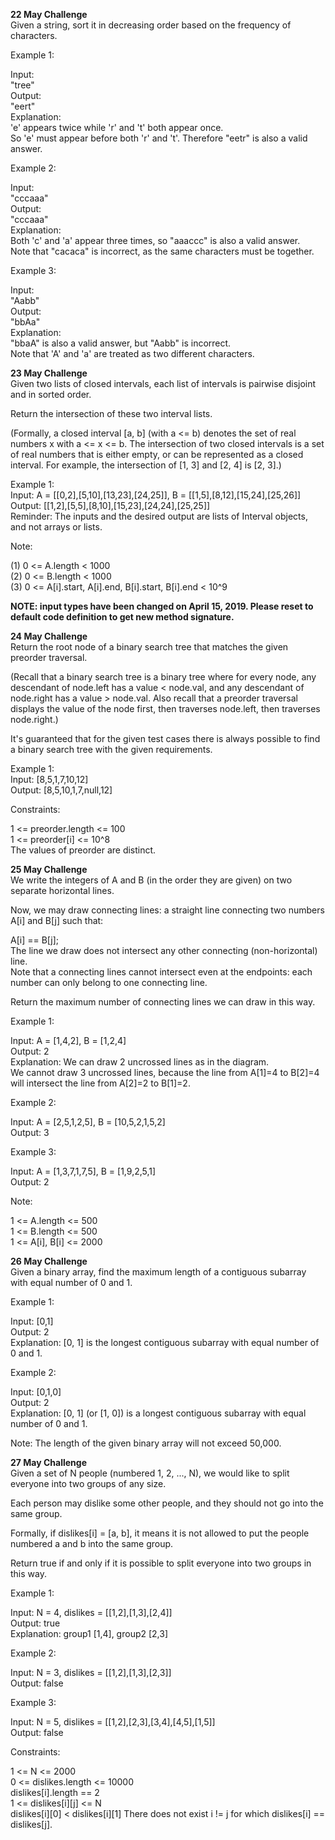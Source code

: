 <strong> 22 May Challenge</strong></br>
Given a string, sort it in decreasing order based on the frequency of characters.</br>

Example 1:</br>

Input:</br>
"tree"</br>
Output:</br>
"eert"</br>
Explanation:</br>
'e' appears twice while 'r' and 't' both appear once.</br>
So 'e' must appear before both 'r' and 't'. Therefore "eetr" is also a valid answer.</br>

Example 2:</br>

Input:</br>
"cccaaa"</br>
Output:</br>
"cccaaa"</br>
Explanation:</br>
Both 'c' and 'a' appear three times, so "aaaccc" is also a valid answer.</br>
Note that "cacaca" is incorrect, as the same characters must be together.</br>

Example 3:</br>

Input:</br>
"Aabb"</br>
Output:</br>
"bbAa"</br>
Explanation:</br>
"bbaA" is also a valid answer, but "Aabb" is incorrect.</br>
Note that 'A' and 'a' are treated as two different characters.</br>

<strong> 23 May Challenge</strong></br>
Given two lists of closed intervals, each list of intervals is pairwise disjoint and in sorted order.</br>

Return the intersection of these two interval lists.</br>

(Formally, a closed interval [a, b] (with a <= b) denotes the set of real numbers x with a <= x <= b.  The intersection of two closed intervals is a set of real numbers that is either empty, or can be represented as a closed interval.  For example, the intersection of [1, 3] and [2, 4] is [2, 3].)</br>

Example 1:</br>
Input: A = [[0,2],[5,10],[13,23],[24,25]], B = [[1,5],[8,12],[15,24],[25,26]]</br>
Output: [[1,2],[5,5],[8,10],[15,23],[24,24],[25,25]]</br>
Reminder: The inputs and the desired output are lists of Interval objects, and not arrays or lists.</br>
 

Note:</br>

(1) 0 <= A.length < 1000</br>
(2) 0 <= B.length < 1000</br>
(3) 0 <= A[i].start, A[i].end, B[i].start, B[i].end < 10^9</br>

<b>NOTE: input types have been changed on April 15, 2019. Please reset to default code definition to get new method signature.</b></br>

<strong>24 May Challenge</strong></br>
Return the root node of a binary search tree that matches the given preorder traversal.</br>

(Recall that a binary search tree is a binary tree where for every node, any descendant of node.left has a value < node.val, and any descendant of node.right has a value > node.val.  Also recall that a preorder traversal displays the value of the node first, then traverses node.left, then traverses node.right.)</br>

It's guaranteed that for the given test cases there is always possible to find a binary search tree with the given requirements.</br>

Example 1:</br>
Input: [8,5,1,7,10,12]</br>
Output: [8,5,10,1,7,null,12]</br>

Constraints:</br>

1 <= preorder.length <= 100</br>
1 <= preorder[i] <= 10^8</br>
The values of preorder are distinct.</br>

<strong> 25 May Challenge</strong></br>
We write the integers of A and B (in the order they are given) on two separate horizontal lines.</br>

Now, we may draw connecting lines: a straight line connecting two numbers A[i] and B[j] such that:</br>

A[i] == B[j];</br>
The line we draw does not intersect any other connecting (non-horizontal) line.</br>
Note that a connecting lines cannot intersect even at the endpoints: each number can only belong to one connecting line.</br>

Return the maximum number of connecting lines we can draw in this way.</br>

Example 1:</br>

Input: A = [1,4,2], B = [1,2,4]</br>
Output: 2</br>
Explanation: We can draw 2 uncrossed lines as in the diagram.</br>
We cannot draw 3 uncrossed lines, because the line from A[1]=4 to B[2]=4 will intersect the line from A[2]=2 to B[1]=2.</br>

Example 2:</br>

Input: A = [2,5,1,2,5], B = [10,5,2,1,5,2]</br>
Output: 3</br>

Example 3:</br>

Input: A = [1,3,7,1,7,5], B = [1,9,2,5,1]</br>
Output: 2</br>
 

Note:</br>

1 <= A.length <= 500</br>
1 <= B.length <= 500</br>
1 <= A[i], B[i] <= 2000</br>


<strong> 26 May Challenge</strong></br>
Given a binary array, find the maximum length of a contiguous subarray with equal number of 0 and 1.</br>

Example 1:</br>

Input: [0,1]</br>
Output: 2</br>
Explanation: [0, 1] is the longest contiguous subarray with equal number of 0 and 1.</br>

Example 2:</br>

Input: [0,1,0]</br>
Output: 2</br>
Explanation: [0, 1] (or [1, 0]) is a longest contiguous subarray with equal number of 0 and 1.</br>

Note: The length of the given binary array will not exceed 50,000.</br>


<strong> 27 May Challenge</strong></br>
Given a set of N people (numbered 1, 2, ..., N), we would like to split everyone into two groups of any size.</br>

Each person may dislike some other people, and they should not go into the same group. </br>

Formally, if dislikes[i] = [a, b], it means it is not allowed to put the people numbered a and b into the same group.</br>

Return true if and only if it is possible to split everyone into two groups in this way.</br>

 

Example 1:</br>

Input: N = 4, dislikes = [[1,2],[1,3],[2,4]]</br>
Output: true</br>
Explanation: group1 [1,4], group2 [2,3]</br>

Example 2:</br>

Input: N = 3, dislikes = [[1,2],[1,3],[2,3]]</br>
Output: false</br>

Example 3:</br>

Input: N = 5, dislikes = [[1,2],[2,3],[3,4],[4,5],[1,5]]</br>
Output: false</br>
 
Constraints:</br>

1 <= N <= 2000</br>
0 <= dislikes.length <= 10000</br>
dislikes[i].length == 2</br>
1 <= dislikes[i][j] <= N</br>
dislikes[i][0] < dislikes[i][1]
There does not exist i != j for which dislikes[i] == dislikes[j].
